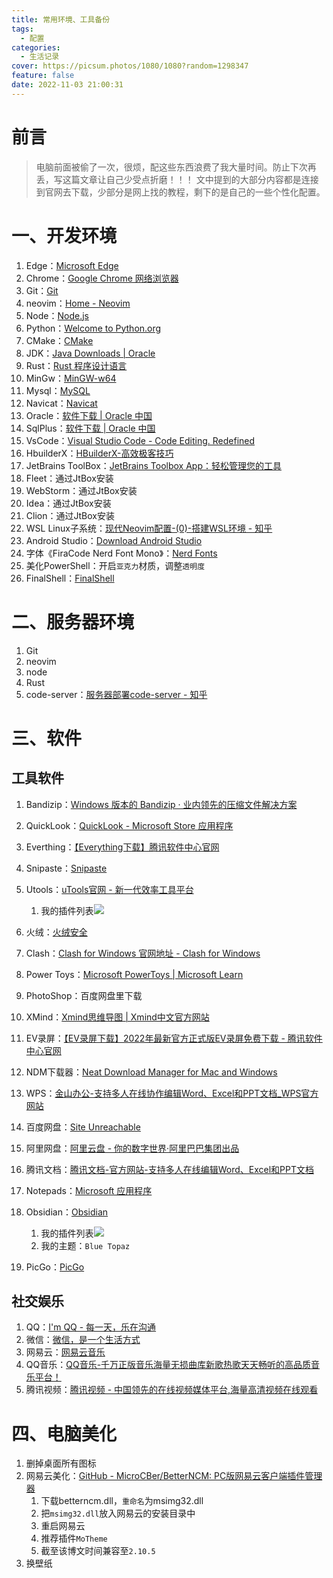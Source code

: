 ```yaml
---
title: 常用环境、工具备份
tags:
  - 配置
categories:
  - 生活记录
cover: https://picsum.photos/1080/1080?random=1298347
feature: false
date: 2022-11-03 21:00:31
---
```

# 前言
> 电脑前面被偷了一次，很烦，配这些东西浪费了我大量时间。防止下次再丢，写这篇文章让自己少受点折磨！！！
> 文中提到的大部分内容都是连接到官网去下载，少部分是网上找的教程，剩下的是自己的一些个性化配置。
# 一、开发环境
1. Edge：[Microsoft Edge](https://www.microsoft.com/zh-cn/edge?form=MA13FJ)
2. Chrome：[Google Chrome 网络浏览器](https://www.google.cn/chrome/index.html)
3. Git：[Git](https://git-scm.com/)
4. neovim：[Home - Neovim](http://neovim.io/)
5. Node：[Node.js](https://nodejs.org/en/)
6. Python：[Welcome to Python.org](https://www.python.org/)
7. CMake：[CMake](https://cmake.org/)
8. JDK：[Java Downloads | Oracle](https://www.oracle.com/java/technologies/downloads/)
9. Rust：[Rust 程序设计语言](https://www.rust-lang.org/zh-CN/)
10. MinGw：[MinGW-w64](https://www.mingw-w64.org/)
11. Mysql：[MySQL](https://www.mysql.com/)
12. Navicat：[Navicat](https://navicat.com.cn/)
13. Oracle：[软件下载 | Oracle 中国](https://www.oracle.com/cn/downloads/#category-devtools)
14. SqlPlus：[软件下载 | Oracle 中国](https://www.oracle.com/cn/downloads/#category-devtools)
15. VsCode：[Visual Studio Code - Code Editing. Redefined](https://code.visualstudio.com/)
16. HbuilderX：[HBuilderX-高效极客技巧](https://dcloud.io/hbuilderx.html)
17. JetBrains ToolBox：[JetBrains Toolbox App：轻松管理您的工具](https://www.jetbrains.com/zh-cn/toolbox-app/)
18. Fleet：通过JtBox安装
19. WebStorm：通过JtBox安装
20. Idea：通过JtBox安装
21. Clion：通过JtBox安装
22. WSL Linux子系统：[现代Neovim配置-(0)-搭建WSL环境 - 知乎](https://zhuanlan.zhihu.com/p/532361193)
23. Android Studio：[Download Android Studio](https://developer.android.google.cn/studio/)
24. 字体《FiraCode Nerd Font Mono》：[Nerd Fonts](https://www.nerdfonts.com/font-downloads)
25. 美化PowerShell：开启`亚克力`材质，调整`透明度`
26. FinalShell：[FinalShell](http://www.hostbuf.com/c/131.html)


# 二、服务器环境
1. Git
2. neovim
3. node
4. Rust
5. code-server：[服务器部署code-server - 知乎](https://zhuanlan.zhihu.com/p/493434939)


# 三、软件
## 工具软件
1. Bandizip：[Windows 版本的 Bandizip · 业内领先的压缩文件解决方案](https://www.bandisoft.com/bandizip/)
2. QuickLook：[QuickLook - Microsoft Store 应用程序](https://apps.microsoft.com/store/detail/quicklook/9NV4BS3L1H4S?hl=zh-cn&gl=cn)
3. Everthing：[【Everything下载】腾讯软件中心官网](https://pc.qq.com/detail/1/detail_1061.html)
4. Snipaste：[Snipaste](https://zh.snipaste.com/)
5. Utools：[uTools官网 - 新一代效率工具平台](https://u.tools/)
	1. 我的插件列表![](https://riven-cabin.oss-cn-guangzhou.aliyuncs.com/blog/202211032039946.png)
6. 火绒：[火绒安全](https://www.huorong.cn/)
7. Clash：[Clash for Windows 官网地址 - Clash for Windows](https://clashforwindows.org/clash-for-windows-official/)
8. Power Toys：[Microsoft PowerToys | Microsoft Learn](https://learn.microsoft.com/zh-cn/windows/powertoys/)
9. PhotoShop：百度网盘里下载
10. XMind：[Xmind思维导图 | Xmind中文官方网站](https://xmind.cn/)
11. EV录屏：[【EV录屏下载】2022年最新官方正式版EV录屏免费下载 - 腾讯软件中心官网](https://pc.qq.com/detail/8/detail_22668.html)
12. NDM下载器：[Neat Download Manager for Mac and Windows ](https://www.neatdownloadmanager.com/index.php/en/)
13. WPS：[金山办公-支持多人在线协作编辑Word、Excel和PPT文档_WPS官方网站](https://www.wps.cn/)
14. 百度网盘：[Site Unreachable](http://pan.baidu.com/disk/main#/index?category=all)
15. 阿里网盘：[阿里云盘 - 你的数字世界·阿里巴巴集团出品](https://www.aliyundrive.com/)
16. 腾讯文档：[腾讯文档-官方网站-支持多人在线编辑Word、Excel和PPT文档](https://docs.qq.com/)
17. Notepads：[Microsoft 应用程序](https://apps.microsoft.com/store/detail/notepads-app/9NHL4NSC67WM?hl=zh-cn&gl=cn)
18. Obsidian：[Obsidian](https://obsidian.md/)
	1. 我的插件列表![](https://riven-cabin.oss-cn-guangzhou.aliyuncs.com/blog/202211032042334.png)
	2. 我的主题：`Blue Topaz`

19. PicGo：[PicGo](https://picgo.github.io/PicGo-Doc/zh/)



## 社交娱乐
1. QQ：[I'm QQ - 每一天，乐在沟通](https://im.qq.com/index)
2. 微信：[微信，是一个生活方式](https://weixin.qq.com/)
3. 网易云：[网易云音乐](https://music.163.com/)
4. QQ音乐：[QQ音乐-千万正版音乐海量无损曲库新歌热歌天天畅听的高品质音乐平台！](https://y.qq.com/)
5. 腾讯视频：[腾讯视频 - 中国领先的在线视频媒体平台,海量高清视频在线观看](https://v.qq.com/channel/choice?channel_2022=1)






# 四、电脑美化
1. 删掉桌面所有图标
2. 网易云美化：[GitHub - MicroCBer/BetterNCM: PC版网易云客户端插件管理器](https://github.com/MicroCBer/BetterNCM)
	1. 下载betterncm.dll，`重命名`为msimg32.dll
	2. 把`msimg32.dll`放入网易云的安装目录中
	3. 重启网易云
	4. 推荐插件`MoTheme`
	5. 截至该博文时间兼容至`2.10.5`
3. 换壁纸


